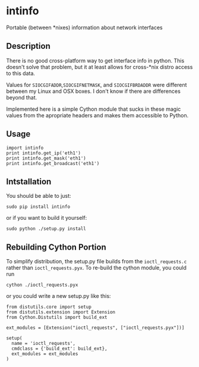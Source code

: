 intinfo
=======

Portable (between *nixes) information about network interfaces

## Description ##

There is no good cross-platform way to get interface info in python. This doesn't solve that problem, but it at least allows for cross-*nix distro access to this data. 

Values for `SIOCGIFADDR`,`SIOCGIFNETMASK`, and `SIOCGIFBRDADDR` were different between my Linux and OSX boxes. I don't know if there are differences beyond that.

Implemented here is a simple Cython module that sucks in these magic values from the apropriate headers and makes them accessible to Python.

## Usage ##

    import intinfo
    print intinfo.get_ip('eth1')
    print intinfo.get_mask('eth1')
    print intinfo.get_broadcast('eth1')

## Intstallation ##

You should be able to just:

	sudo pip install intinfo

or if you want to build it yourself:

    sudo python ./setup.py install


## Rebuilding Cython Portion ##
To simplify distribution, the setup.py file builds from the `ioctl_requests.c`
rather than `ioctl_requests.pyx`. To re-build the cython module, you could run

    cython ./ioctl_requests.pyx

or you could write a new setup.py like this:

	from distutils.core import setup
	from distutils.extension import Extension
	from Cython.Distutils import build_ext

	ext_modules = [Extension("ioctl_requests", ["ioctl_requests.pyx"])]

	setup(
	  name = 'ioctl_requests',
	  cmdclass = {'build_ext': build_ext},
	  ext_modules = ext_modules
	)